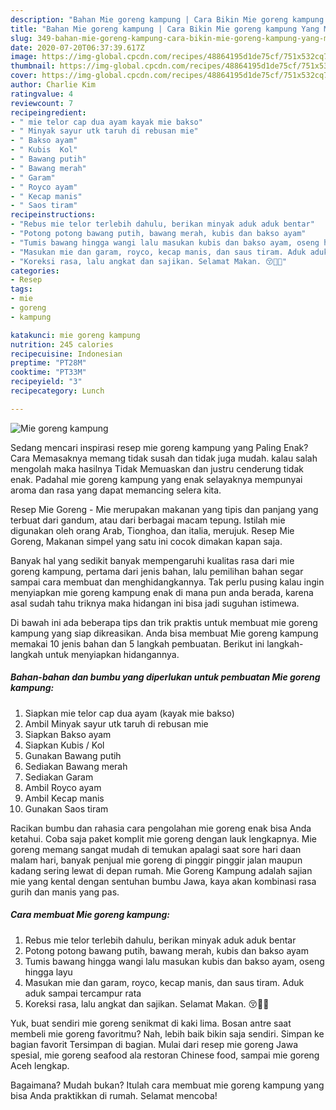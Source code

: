 ```yaml
---
description: "Bahan Mie goreng kampung | Cara Bikin Mie goreng kampung Yang Mudah Dan Praktis"
title: "Bahan Mie goreng kampung | Cara Bikin Mie goreng kampung Yang Mudah Dan Praktis"
slug: 349-bahan-mie-goreng-kampung-cara-bikin-mie-goreng-kampung-yang-mudah-dan-praktis
date: 2020-07-20T06:37:39.617Z
image: https://img-global.cpcdn.com/recipes/48864195d1de75cf/751x532cq70/mie-goreng-kampung-foto-resep-utama.jpg
thumbnail: https://img-global.cpcdn.com/recipes/48864195d1de75cf/751x532cq70/mie-goreng-kampung-foto-resep-utama.jpg
cover: https://img-global.cpcdn.com/recipes/48864195d1de75cf/751x532cq70/mie-goreng-kampung-foto-resep-utama.jpg
author: Charlie Kim
ratingvalue: 4
reviewcount: 7
recipeingredient:
- " mie telor cap dua ayam kayak mie bakso"
- " Minyak sayur utk taruh di rebusan mie"
- " Bakso ayam"
- " Kubis  Kol"
- " Bawang putih"
- " Bawang merah"
- " Garam"
- " Royco ayam"
- " Kecap manis"
- " Saos tiram"
recipeinstructions:
- "Rebus mie telor terlebih dahulu, berikan minyak aduk aduk bentar"
- "Potong potong bawang putih, bawang merah, kubis dan bakso ayam"
- "Tumis bawang hingga wangi lalu masukan kubis dan bakso ayam, oseng hingga layu"
- "Masukan mie dan garam, royco, kecap manis, dan saus tiram. Aduk aduk sampai tercampur rata"
- "Koreksi rasa, lalu angkat dan sajikan. Selamat Makan. 😚👌🏻"
categories:
- Resep
tags:
- mie
- goreng
- kampung

katakunci: mie goreng kampung 
nutrition: 245 calories
recipecuisine: Indonesian
preptime: "PT28M"
cooktime: "PT33M"
recipeyield: "3"
recipecategory: Lunch

---
```



![Mie goreng kampung](https://img-global.cpcdn.com/recipes/48864195d1de75cf/751x532cq70/mie-goreng-kampung-foto-resep-utama.jpg)

Sedang mencari inspirasi resep mie goreng kampung yang Paling Enak? Cara Memasaknya memang tidak susah dan tidak juga mudah. kalau salah mengolah maka hasilnya Tidak Memuaskan dan justru cenderung tidak enak. Padahal mie goreng kampung yang enak selayaknya mempunyai aroma dan rasa yang dapat memancing selera kita.

Resep Mie Goreng - Mie merupakan makanan yang tipis dan panjang yang terbuat dari gandum, atau dari berbagai macam tepung. Istilah mie digunakan oleh orang Arab, Tionghoa, dan italia, merujuk. Resep Mie Goreng, Makanan simpel yang satu ini cocok dimakan kapan saja.

Banyak hal yang sedikit banyak mempengaruhi kualitas rasa dari mie goreng kampung, pertama dari jenis bahan, lalu pemilihan bahan segar sampai cara membuat dan menghidangkannya. Tak perlu pusing kalau ingin menyiapkan mie goreng kampung enak di mana pun anda berada, karena asal sudah tahu triknya maka hidangan ini bisa jadi suguhan istimewa.


Di bawah ini ada beberapa tips dan trik praktis untuk membuat mie goreng kampung yang siap dikreasikan. Anda bisa membuat Mie goreng kampung memakai 10 jenis bahan dan 5 langkah pembuatan. Berikut ini langkah-langkah untuk menyiapkan hidangannya.

<!--inarticleads1-->

##### Bahan-bahan dan bumbu yang diperlukan untuk pembuatan Mie goreng kampung:

1. Siapkan  mie telor cap dua ayam (kayak mie bakso)
1. Ambil  Minyak sayur utk taruh di rebusan mie
1. Siapkan  Bakso ayam
1. Siapkan  Kubis / Kol
1. Gunakan  Bawang putih
1. Sediakan  Bawang merah
1. Sediakan  Garam
1. Ambil  Royco ayam
1. Ambil  Kecap manis
1. Gunakan  Saos tiram


Racikan bumbu dan rahasia cara pengolahan mie goreng enak bisa Anda ketahui. Coba saja paket komplit mie goreng dengan lauk lengkapnya. Mie goreng memang sangat mudah di temukan apalagi saat sore hari daan malam hari, banyak penjual mie goreng di pinggir pinggir jalan maupun kadang sering lewat di depan rumah. Mie Goreng Kampung adalah sajian mie yang kental dengan sentuhan bumbu Jawa, kaya akan kombinasi rasa gurih dan manis yang pas. 

<!--inarticleads2-->

##### Cara membuat Mie goreng kampung:

1. Rebus mie telor terlebih dahulu, berikan minyak aduk aduk bentar
1. Potong potong bawang putih, bawang merah, kubis dan bakso ayam
1. Tumis bawang hingga wangi lalu masukan kubis dan bakso ayam, oseng hingga layu
1. Masukan mie dan garam, royco, kecap manis, dan saus tiram. Aduk aduk sampai tercampur rata
1. Koreksi rasa, lalu angkat dan sajikan. Selamat Makan. 😚👌🏻


Yuk, buat sendiri mie goreng senikmat di kaki lima. Bosan antre saat membeli mie goreng favoritmu? Nah, lebih baik bikin saja sendiri. Simpan ke bagian favorit Tersimpan di bagian. Mulai dari resep mie goreng Jawa spesial, mie goreng seafood ala restoran Chinese food, sampai mie goreng Aceh lengkap. 

Bagaimana? Mudah bukan? Itulah cara membuat mie goreng kampung yang bisa Anda praktikkan di rumah. Selamat mencoba!
